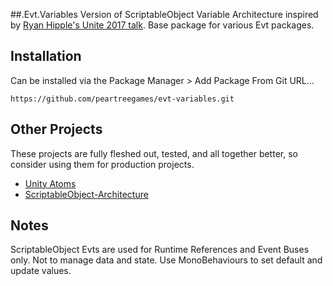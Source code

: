 ##.Evt.Variables
Version of ScriptableObject Variable Architecture inspired by [Ryan Hipple's Unite 2017 talk](https://www.youtube.com/watch?v=raQ3iHhE_Kk). Base package for various Evt packages.

## Installation
Can be installed via the Package Manager > Add Package From Git URL...

`https://github.com/peartreegames/evt-variables.git`

## Other Projects
These projects are fully fleshed out, tested, and all together better, so consider using them for production projects.
 - [Unity Atoms](https://github.com/unity-atoms/unity-atoms)
 - [ScriptableObject-Architecture](https://github.com/DanielEverland/ScriptableObject-Architecture)


## Notes

ScriptableObject Evts are used for Runtime References and Event Buses only. Not to manage
data and state. Use MonoBehaviours to set default and update values.